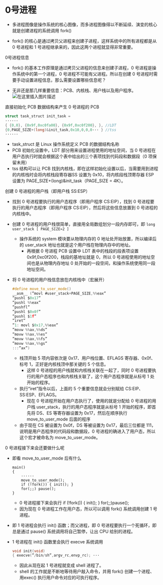 #  0号进程

* 多进程图像是操作系统的核心图像，而多进程图像得以不断延续、演变的核心就是创建进程的系统调用 fork()

* fork() 的核心是通过拷贝父进程来创建子进程，这样系统中的所有进程都是从 0 号进程和 1 号进程继承来的，因此这两个进程就显得非常重要。



0号进程信息

* fork() 的基本工作原理是通过拷贝父进程的信息来创建子进程，0 号进程是操作系统中的第一个进程，0 号进程不可能有父进程。所以在创建 0 号进程时需要手动设置进程信息，那么需要设置哪些信息呢？

* 无非还是那几样重要信息：PCB、内核栈、用户栈以及用户程序。
	![在这里插入图片描述](https://img-blog.csdnimg.cn/20210121001842483.png?x-oss-process=image/watermark,type_ZmFuZ3poZW5naGVpdGk,shadow_10,text_aHR0cHM6Ly9ibG9nLmNzZG4ubmV0L3dlaXhpbl80MzkzNDYwNw==,size_16,color_FFFFFF,t_70)
	

直接初始化 PCB 数据结构来产生 0 号进程的 PCB

  ```c
  struct task_struct init_task =
  ······
  { {0,0}, {0x9f,0xc0fa00}, {0x9f,0xc0f200}, }, //LDT
  {0,PAGE_SIZE+(long)&init_task,0x10,0,0,0··· } //tss
  ······
  ```

  *  task_struct 是 Linux 操作系统定义 PCB 的数据结构名称
  *  PCB 初始化设置中，LDT 部分用来设置进程使用的地址空间，当 0 号进程在用户态执行时就会根据这个表中给出的三个表项找到代码段和数据段（0 项保留未用）
  *  tss 结构可以让 PCB 找到内核栈，即在这样初始化设置以后，当需要用到进程的内核栈时会将内核栈段寄存器SS 设置为 0x10，将内核段栈顶寄存器 ESP 设置为 PAGE_SIZE+(long)&init_task（PAGE_SIZE = 4K）。






创建 0 号进程的用户栈（即用户栈 SS:ESP）

  * 找到 0 号进程要执行的用户态程序（即用户程序 CS:EIP），找到 0 号进程要执行的用户态程序（即用户程序 CS:EIP），然后将这些信息放置到 0 号进程的内核栈中。

  * 创建 0 号进程的用户栈很简单，直接用全局数组划分一段内存即可，即 `long user_stack [ PAGE_SIZE»2 ]`

    * 操作系统的 system 模块要从物理内存的 0 地址处开始放置，所以编译后的 user_stack 地址也就是这个用户栈在物理内存中的地址。
      * 再根据 0 号进程 PCB 设置中 LDT 表中的栈段的段表项设置 0x9f,0xc0f200，栈段的基地址就是 0，所以 0 号进程使用的地址空间也是从物理内存地址 0 处开始的一段空间，和操作系统使用同一段地址空间。

* 将 0 号进程的用户栈信息放在内核栈中（宏展开）

  ```c
  #define move_to_user_mode()
  __asm__ (”movl #user_stack+PAGE_SIZE,%%eax”
  ”pushl $0x17”
  ”pushl %%eax”
  ”pushfl”
  ”pushl $0x0f”
  ”pushl $1f”   
  ”iret”
  ”1: movl $0x17,%%eax”
  ”movw %%ax,%%ds”
  ”movw %%ax,%%es”
  ”movw %%ax,%%fs”
  ”movw %%ax,%%gs”
  :::”ax”)
  ```

  * 栈顶开始 5 项内容依次是 0x17、用户栈位置、EFLAGS 寄存器、0x0f、标号 1，正好是内核栈顶中那关键的 5 个信息。
    * 这样 0 号进程的用户栈就和内核栈关联在一起了，同时 0 号进程要执行的用户态程序也和内核栈关联了，这个用户态程序就是从标号 1 处开始的程序。
  * 执行“iret”指令以后，上面的 5 个重要信息就会分别赋给 CS:EIP、SS:ESP、EFLAGS。
    * 现在 0 号进程开始在用户态执行了，使用的就是分配给 0 号进程的用户栈 user_stack，执行的用户态程序就是从标号 1 开始的程序，即首先将 DS、ES 等寄存器设置为 0x17，然后在顺序执行 move_to_user_mode 后面的程序
  * 由于现在 CS 被设置为 0x0f，DS 等被设置为 0x17，最后三位都是 111，说明是用户态程序的代码段和数据段，0 号进程的确进入了用户态，所以这个宏才被命名为 move_to_user_mode。

  

0 号进程接下来会还要做什么呢

* 即看 move_to_user_mode 后有什么

  ```
  main()
  {
      ······
      move_to_user_mode();
      if (!fork()) { init(); }
      for(;;) pause();
  }
  ```

  * 0 号进程接下来会执行 if (!fork()) { init(); } for(;;)pause();
  * 因为现在 0 号进程工作在用户态，所以可以调用 fork() 系统调用创建 1 号进程。

* 即 1 号进程会执行 init() 函数；而父进程，即 0 号进程要执行一个死循环，即总是通过 pause() 系统调用将自己暂停，让出 CPU 给别的进程。

* 1 号进程在 init() 函数里会执行 execve 系统调用

  ```c
  void init(void)
  { execve(”/bin/sh”,argv_rc,envp_rc); ···
  ```

  * 因此从现在起 1 号进程就变成 shell 进程了。
  * shell 的工作就是不断地等待用户敲入命令，并用 fork() 创建一个进程、用exec() 执行用户命令对应的可执行程序。
